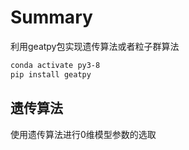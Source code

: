 # Summary
利用geatpy包实现遗传算法或者粒子群算法
```bash
conda activate py3-8
pip install geatpy
```
## 遗传算法
使用遗传算法进行0维模型参数的选取